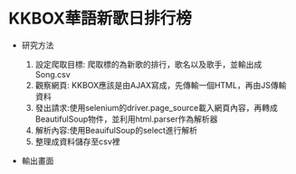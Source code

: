 # KKBOX華語新歌日排行榜

* 研究方法
  1. 設定爬取目標: 爬取標的為新歌的排行，歌名以及歌手，並輸出成Song.csv
  2. 觀察網頁: KKBOX應該是由AJAX寫成，先傳輸一個HTML，再由JS傳輸資料
  3. 發出請求:使用selenium的driver.page_source載入網頁內容，再轉成BeautifulSoup物件，並利用html.parser作為解析器
  4. 解析內容:使用BeauifulSoup的select進行解析
  5. 整理成資料儲存至csv裡
 
* 輸出畫面
